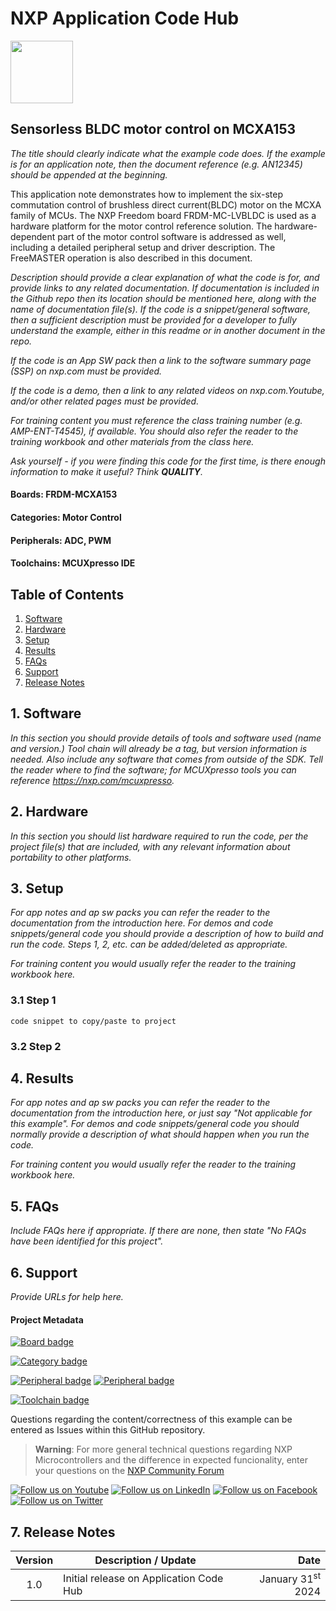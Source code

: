 # NXP Application Code Hub
[<img src="https://mcuxpresso.nxp.com/static/icon/nxp-logo-color.svg" width="100"/>](https://www.nxp.com)

## Sensorless BLDC motor control on MCXA153
*The title should clearly indicate what the example code does. If the example is for an application note, then the document reference (e.g. AN12345) should be appended at the beginning.*

This application note demonstrates how to implement the six-step commutation control of brushless direct current(BLDC) motor on the MCXA family of MCUs. The NXP Freedom board FRDM-MC-LVBLDC
is used as a hardware platform for the motor
control reference solution. The hardware-dependent part of the motor control
software is addressed as well, including a detailed peripheral setup and driver
description. The FreeMASTER operation is also described in this document.<a name="RTF37303030393a204865616469"></a>

*Description should provide a clear explanation of what the code is for, and provide links to any related documentation. If documentation is included in the Github repo then its location should be mentioned here, along with the name of documentation file(s). If the code is a snippet/general software, then a sufficient description must be provided for a developer to fully understand the example, either in this readme or in another document in the repo.*

*If the code is an App SW pack then a link to the software summary page (SSP) on nxp.com must be provided.*

*If the code is a demo, then a link to any related videos on nxp.com.Youtube, and/or other related pages must be provided.*

*For training content you must reference the class training number (e.g. AMP-ENT-T4545), if available. You should also refer the reader to the training workbook and other materials from the class here.*

*Ask yourself - if you were finding this code for the first time, is there enough information to make it useful? Think **QUALITY**.*


#### Boards: FRDM-MCXA153
#### Categories: Motor Control
#### Peripherals: ADC, PWM
#### Toolchains: MCUXpresso IDE

## Table of Contents
1. [Software](#step1)
2. [Hardware](#step2)
3. [Setup](#step3)
4. [Results](#step4)
5. [FAQs](#step5) 
6. [Support](#step6)
7. [Release Notes](#step7)

## 1. Software<a name="step1"></a>
*In this section you should provide details of tools and software used (name and version.) Tool chain will already be a tag, but version information is needed. Also include any software that comes from outside of the SDK. Tell the reader where to find the software; for MCUXpresso tools you can reference https://nxp.com/mcuxpresso.*

## 2. Hardware<a name="step2"></a>
*In this section you should list hardware required to run the code, per the project file(s) that are included, with any relevant information about portability to other platforms.*

## 3. Setup<a name="step3"></a>
*For app notes and ap sw packs you can refer the reader to the documentation from the introduction here. For demos and code snippets/general code you should provide a description of how to build and run the code. Steps 1, 2, etc. can be added/deleted as appropriate.*

*For training content you would usually refer the reader to the training workbook here.*

### 3.1 Step 1
```
code snippet to copy/paste to project
```

### 3.2 Step 2

## 4. Results<a name="step4"></a>
*For app notes and ap sw packs you can refer the reader to the documentation from the introduction here, or just say "Not applicable for this example". For demos and code snippets/general code you should normally provide a description of what should happen when you run the code.*

*For training content you would usually refer the reader to the training workbook here.*

## 5. FAQs<a name="step5"></a>
*Include FAQs here if appropriate. If there are none, then state "No FAQs have been identified for this project".*

## 6. Support<a name="step6"></a>
*Provide URLs for help here.*

#### Project Metadata
<!----- Boards ----->
[![Board badge](https://img.shields.io/badge/Board-FRDM&ndash;MCXA153-blue)](https://github.com/search?q=org%3Anxp-appcodehub+FRDM-MCXA153+in%3Areadme&type=Repositories)

<!----- Categories ----->
[![Category badge](https://img.shields.io/badge/Category-MOTOR%20CONTROL-yellowgreen)](https://github.com/search?q=org%3Anxp-appcodehub+motor_control+in%3Areadme&type=Repositories)

<!----- Peripherals ----->
[![Peripheral badge](https://img.shields.io/badge/Peripheral-ADC-yellow)](https://github.com/search?q=org%3Anxp-appcodehub+adc+in%3Areadme&type=Repositories) [![Peripheral badge](https://img.shields.io/badge/Peripheral-PWM-yellow)](https://github.com/search?q=org%3Anxp-appcodehub+pwm+in%3Areadme&type=Repositories)

<!----- Toolchains ----->
[![Toolchain badge](https://img.shields.io/badge/Toolchain-MCUXPRESSO%20IDE-orange)](https://github.com/search?q=org%3Anxp-appcodehub+mcux+in%3Areadme&type=Repositories)

Questions regarding the content/correctness of this example can be entered as Issues within this GitHub repository.

>**Warning**: For more general technical questions regarding NXP Microcontrollers and the difference in expected funcionality, enter your questions on the [NXP Community Forum](https://community.nxp.com/)

[![Follow us on Youtube](https://img.shields.io/badge/Youtube-Follow%20us%20on%20Youtube-red.svg)](https://www.youtube.com/@NXP_Semiconductors)
[![Follow us on LinkedIn](https://img.shields.io/badge/LinkedIn-Follow%20us%20on%20LinkedIn-blue.svg)](https://www.linkedin.com/company/nxp-semiconductors)
[![Follow us on Facebook](https://img.shields.io/badge/Facebook-Follow%20us%20on%20Facebook-blue.svg)](https://www.facebook.com/nxpsemi/)
[![Follow us on Twitter](https://img.shields.io/badge/Twitter-Follow%20us%20on%20Twitter-white.svg)](https://twitter.com/NXP)

## 7. Release Notes<a name="step7"></a>
| Version | Description / Update                           | Date                        |
|:-------:|------------------------------------------------|----------------------------:|
| 1.0     | Initial release on Application Code Hub        | January 31<sup>st</sup> 2024 |

